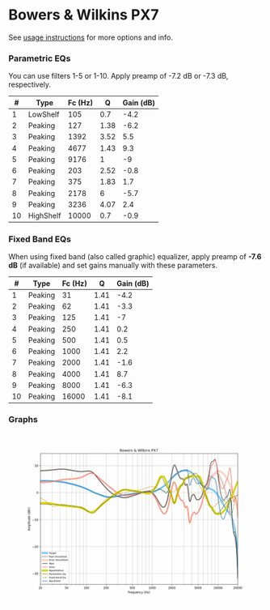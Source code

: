 # Bowers & Wilkins PX7
See [usage instructions](https://github.com/jaakkopasanen/AutoEq#usage) for more options and info.

### Parametric EQs
You can use filters 1-5 or 1-10. Apply preamp of -7.2 dB or -7.3 dB, respectively.

|   # | Type      |   Fc (Hz) |    Q |   Gain (dB) |
|-----|-----------|-----------|------|-------------|
|   1 | LowShelf  |       105 | 0.7  |        -4.2 |
|   2 | Peaking   |       127 | 1.38 |        -6.2 |
|   3 | Peaking   |      1392 | 3.52 |         5.5 |
|   4 | Peaking   |      4677 | 1.43 |         9.3 |
|   5 | Peaking   |      9176 | 1    |        -9   |
|   6 | Peaking   |       203 | 2.52 |        -0.8 |
|   7 | Peaking   |       375 | 1.83 |         1.7 |
|   8 | Peaking   |      2178 | 6    |        -5.7 |
|   9 | Peaking   |      3236 | 4.07 |         2.4 |
|  10 | HighShelf |     10000 | 0.7  |        -0.9 |

### Fixed Band EQs
When using fixed band (also called graphic) equalizer, apply preamp of **-7.6 dB** (if available) and set gains manually with these parameters.

|   # | Type    |   Fc (Hz) |    Q |   Gain (dB) |
|-----|---------|-----------|------|-------------|
|   1 | Peaking |        31 | 1.41 |        -4.2 |
|   2 | Peaking |        62 | 1.41 |        -3.3 |
|   3 | Peaking |       125 | 1.41 |        -7   |
|   4 | Peaking |       250 | 1.41 |         0.2 |
|   5 | Peaking |       500 | 1.41 |         0.5 |
|   6 | Peaking |      1000 | 1.41 |         2.2 |
|   7 | Peaking |      2000 | 1.41 |        -1.6 |
|   8 | Peaking |      4000 | 1.41 |         8.7 |
|   9 | Peaking |      8000 | 1.41 |        -6.3 |
|  10 | Peaking |     16000 | 1.41 |        -8.1 |

### Graphs
![](./Bowers%20&%20Wilkins%20PX7.png)
